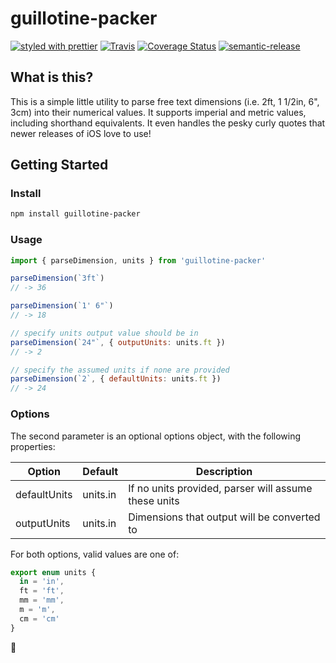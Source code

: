 # guillotine-packer

[![styled with prettier](https://img.shields.io/badge/styled_with-prettier-ff69b4.svg)](https://github.com/prettier/prettier)
[![Travis](https://img.shields.io/travis/tyschroed/guillotine-packer)](https://travis-ci.org/tyschroed/guillotine-packer)
[![Coverage Status](https://coveralls.io/repos/github/tyschroed/guillotine-packer/badge.svg?branch=master)](https://coveralls.io/github/tyschroed/guillotine-packer?branch=master)
[![semantic-release](https://img.shields.io/badge/%20%20%F0%9F%93%A6%F0%9F%9A%80-semantic--release-e10079.svg)](https://github.com/semantic-release/semantic-release)

## What is this?

This is a simple little utility to parse free text dimensions (i.e. 2ft, 1 1/2in, 6", 3cm) into their numerical values. It supports imperial and metric values, including shorthand equivalents. It even handles the pesky curly quotes that newer releases of iOS love to use!

## Getting Started

### Install

```bash
npm install guillotine-packer
```

### Usage

```javascript
import { parseDimension, units } from 'guillotine-packer'

parseDimension(`3ft`)
// -> 36

parseDimension(`1' 6"`)
// -> 18

// specify units output value should be in
parseDimension(`24"`, { outputUnits: units.ft })
// -> 2

// specify the assumed units if none are provided
parseDimension(`2`, { defaultUnits: units.ft })
// -> 24
```

### Options

The second parameter is an optional options object, with the following properties:

| Option       | Default  | Description                                          |
| ------------ | -------- | ---------------------------------------------------- |
| defaultUnits | units.in | If no units provided, parser will assume these units |
| outputUnits  | units.in | Dimensions that output will be converted to          |

For both options, valid values are one of:

```typescript
export enum units {
  in = 'in',
  ft = 'ft',
  mm = 'mm',
  m = 'm',
  cm = 'cm'
}
```

:beers:
